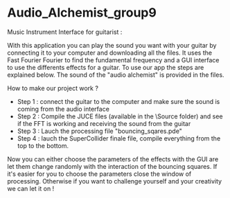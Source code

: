 # Audio_Alchemist_group9

Music Instrument Interface for guitarist : 

With this application you can play the sound you want with your guitar by connecting it to your computer and downloading all the files. 
It uses the Fast Fourier Fourier to find the fundamental frequency and a GUI interface to use the differents effects for a guitar.
To use our app the steps are explained below. The sound of the "audio alchemist" is provided in the files.


How to make our project work ?

- Step 1 : connect the guitar to the computer and make sure the sound is coming from the audio interface
- Step 2 : Compile the JUCE files (available in the \Source folder) and see if the FFT is working and receiving the sound from the guitar
- Step 3 : Lauch the processing file "bouncing_sqares.pde"
- Step 4 : lauch the SuperCollider finale file, compile everything from the top to the bottom.

Now you can either choose the parameters of the effects with the GUI are let them change randomly with the interaction of the bouncing squares.
If it's easier for you to choose the parameters close the window of processing. Otherwise if you want to challenge yourself and your creativity we can let it on !




